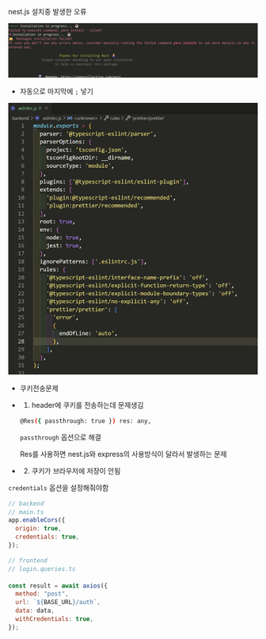 nest.js 설치중 발생한 오류

![image-20230126001618188](error.assets/image-20230126001618188.png)



- 자동으로 마지막에 `;` 넣기 

![image-20230126164533542](error.assets/image-20230126164533542.png)



- 쿠키전송문제

- 1. header에 쿠키를 전송하는데 문제생김

  ```bash
  @Res({ passthrough: true }) res: any,
  ```

  `passthrough` 옵션으로 해결

  Res를 사용하면 nest.js와 express의 사용방식이 달라서 발생하는 문제

  

- 2. 쿠키가 브라우저에 저장이 안됨

`credentials` 옵션을 설정해줘야함

```js
// backend
// main.ts
app.enableCors({
  origin: true,
  credentials: true,
});
```

```js
// frontend
// login.queries.ts 

const result = await axios({
  method: "post",
  url: `${BASE_URL}/auth`,
  data: data,
  withCredentials: true,
});
```